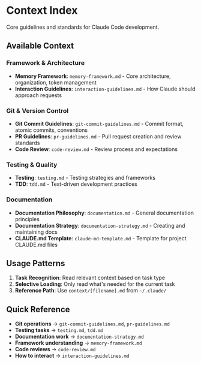 # Context Index

Core guidelines and standards for Claude Code development.

## Available Context

### Framework & Architecture

- **Memory Framework**: `memory-framework.md` - Core architecture, organization, token management
- **Interaction Guidelines**: `interaction-guidelines.md` - How Claude should approach requests

### Git & Version Control

- **Git Commit Guidelines**: `git-commit-guidelines.md` - Commit format, atomic commits, conventions
- **PR Guidelines**: `pr-guidelines.md` - Pull request creation and review standards
- **Code Review**: `code-review.md` - Review process and expectations

### Testing & Quality

- **Testing**: `testing.md` - Testing strategies and frameworks
- **TDD**: `tdd.md` - Test-driven development practices

### Documentation

- **Documentation Philosophy**: `documentation.md` - General documentation principles
- **Documentation Strategy**: `documentation-strategy.md` - Creating and maintaining docs
- **CLAUDE.md Template**: `claude-md-template.md` - Template for project CLAUDE.md files

## Usage Patterns

1. **Task Recognition**: Read relevant context based on task type
2. **Selective Loading**: Only read what's needed for the current task
3. **Reference Path**: Use `context/[filename].md` from `~/.claude/`

## Quick Reference

- **Git operations** → `git-commit-guidelines.md`, `pr-guidelines.md`
- **Testing tasks** → `testing.md`, `tdd.md`
- **Documentation work** → `documentation-strategy.md`
- **Framework understanding** → `memory-framework.md`
- **Code reviews** → `code-review.md`
- **How to interact** → `interaction-guidelines.md`

